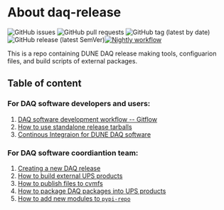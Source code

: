 # About daq-release

![GitHub issues](https://img.shields.io/github/issues/DUNE-DAQ/daq-release) ![GitHub pull requests](https://img.shields.io/github/issues-pr/DUNE-DAQ/daq-release) ![GitHub tag (latest by date)](https://img.shields.io/github/v/tag/DUNE-DAQ/daq-release?label=latest%20tag) ![GitHub release (latest SemVer)](https://img.shields.io/github/v/release/DUNE-DAQ/daq-release)[![Nightly workflow](https://github.com/DUNE-DAQ/daq-release/actions/workflows/nightly.yml/badge.svg?branch=develop)](https://github.com/DUNE-DAQ/daq-release/actions/workflows/nightly.yml)

This is a repo containing DUNE DAQ release making tools, configuarion files, and build scripts of external packages.

## Table of content

### For DAQ software developers and users:
1. [DAQ software development workflow -- Gitflow](development_workflow_gitflow.md)
2. [How to use standalone release tarballs](standalone_daq_release.md)
3. [Continous Integraion for DUNE DAQ software](ci_github_action.md)

### For DAQ software coordiantion team:
1. [Creating a new DAQ release](create_release.md)
2. [How to build external UPS products](make_ups_products.md)
3. [How to publish files to cvmfs](publish_to_cvmfs.md)
4. [How to package DAQ packages into UPS products](upsify_daq_packages.md)
5. [How to add new modules to `pypi-repo`](add_modules_to_pypi_repo.md)
